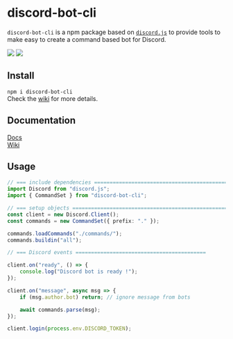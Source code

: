 # discord-bot-cli
`discord-bot-cli` is a npm package based on [`discord.js`](https://www.npmjs.com/package/discord.js) to provide tools to make easy to create a command based bot for Discord.

<a href="https://www.npmjs.com/package/discord-bot-cli" target="_blank"><img src="https://img.shields.io/npm/v/discord-bot-cli"/></a>
<img src="https://img.shields.io/github/last-commit/baanloh/discord-bot-cli"/>

## Install
`npm i discord-bot-cli`  
Check the [wiki](https://github.com/baanloh/discord-bot-cli/wiki/Installation-and-Setup) for more details.

## Documentation
<a href="https://baanloh.github.io/discord-bot-cli/v3/index.html">Docs</a><br>
<a href="https://github.com/baanloh/discord-bot-cli/wiki">Wiki</a>

## Usage
```typescript
// === include dependencies =================================================
import Discord from "discord.js";
import { CommandSet } from "discord-bot-cli";

// === setup objects ========================================================
const client = new Discord.Client();
const commands = new CommandSet({ prefix: "." });

commands.loadCommands("./commands/");
commands.buildin("all");

// === Discord events ==========================================

client.on("ready", () => {
    console.log("Discord bot is ready !");
});

client.on("message", async msg => {
    if (msg.author.bot) return; // ignore message from bots

    await commands.parse(msg);
});

client.login(process.env.DISCORD_TOKEN);
```
